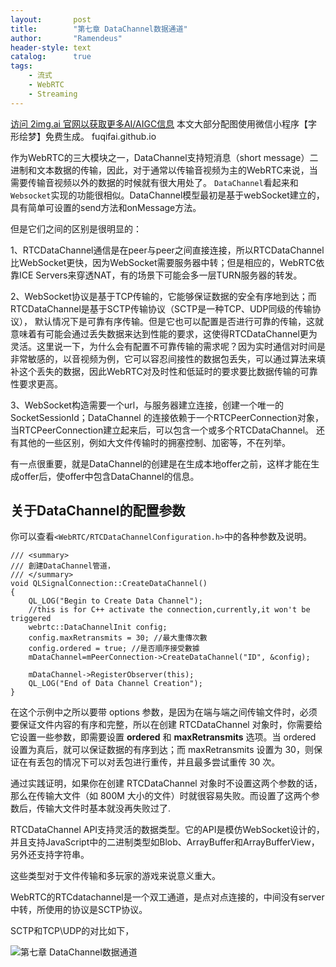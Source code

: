 ```yaml
---
layout:       post
title:        "第七章 DataChannel数据通道"
author:       "Ramendeus"
header-style: text
catalog:      true
tags:
    - 流式
    - WebRTC
    - Streaming
---
```


[访问 2img.ai 官网以获取更多AI/AIGC信息](https://2img.ai)
本文大部分配图使用微信小程序【字形绘梦】免费生成。
fuqifai.github.io

作为WebRTC的三大模块之一，DataChannel支持短消息（short message）二进制和文本数据的传输，因此，对于通常以传输音视频为主的WebRTC来说，当需要传输音视频以外的数据的时候就有很大用处了。 `DataChannel`看起来和`Websocket`实现的功能很相似。DataChannel模型最初是基于webSocket建立的，具有简单可设置的send方法和onMessage方法。

但是它们之间的区别是很明显的：

1、RTCDataChannel通信是在peer与peer之间直接连接，所以RTCDataChannel比WebSocket更快，因为WebSocket需要服务器中转；但是相应的，WebRTC依靠ICE Servers来穿透NAT，有的场景下可能会多一层TURN服务器的转发。

2、WebSocket协议是基于TCP传输的，它能够保证数据的安全有序地到达；而RTCDataChannel是基于SCTP传输协议（SCTP是一种TCP、UDP同级的传输协议）， 默认情况下是可靠有序传输。但是它也可以配置是否进行可靠的传输，这就意味着有可能会通过丢失数据来达到性能的要求，这使得RTCDataChannel更为灵活。这里说一下，为什么会有配置不可靠传输的需求呢？因为实时通信对时间是非常敏感的，以音视频为例，它可以容忍间接性的数据包丢失，可以通过算法来填补这个丢失的数据，因此WebRTC对及时性和低延时的要求要比数据传输的可靠性要求更高。

3、WebSocket构造需要一个url，与服务器建立连接，创建一个唯一的SocketSessionId；DataChannel 的连接依赖于一个RTCPeerConnection对象，当RTCPeerConnection建立起来后，可以包含一个或多个RTCDataChannel。 还有其他的一些区别，例如大文件传输时的拥塞控制、加密等，不在列举。

有一点很重要，就是DataChannel的创建是在生成本地offer之前，这样才能在生成offer后，使offer中包含DataChannel的信息。

## **关于DataChannel的配置参数**

你可以查看`<WebRTC/RTCDataChannelConfiguration.h>`中的各种参数及说明。

```
/// <summary>
/// 創建DataChannel管道，
/// </summary>
void QLSignalConnection::CreateDataChannel()
{
    QL_LOG("Begin to Create Data Channel");
    //this is for C++ activate the connection,currently,it won't be triggered
    webrtc::DataChannelInit config;
    config.maxRetransmits = 30; //最大重傳次數
    config.ordered = true; //是否順序接受數據
    mDataChannel=mPeerConnection->CreateDataChannel("ID", &config);
     
    mDataChannel->RegisterObserver(this);
    QL_LOG("End of Data Channel Creation");
}
```

在这个示例中之所以要带 options 参数，是因为在端与端之间传输文件时，必须要保证文件内容的有序和完整，所以在创建 RTCDataChannel 对象时，你需要给它设置一些参数，即需要设置 **ordered** 和 **maxRetransmits** 选项。当 ordered 设置为真后，就可以保证数据的有序到达；而 maxRetransmits 设置为 30，则保证在有丢包的情况下可以对丢包进行重传，并且最多尝试重传 30 次。

通过实践证明，如果你在创建 RTCDataChannel 对象时不设置这两个参数的话，那么在传输大文件（如 800M 大小的文件）时就很容易失败。而设置了这两个参数后，传输大文件时基本就没再失败过了.

RTCDataChannel API支持灵活的数据类型。它的API是模仿WebSocket设计的，并且支持JavaScript中的二进制类型如Blob、ArrayBuffer和ArrayBufferView，另外还支持字符串。

这些类型对于文件传输和多玩家的游戏来说意义重大。

WebRTC的RTCdatachannel是一个双工通道，是点对点连接的，中间没有server中转，所使用的协议是SCTP协议。

SCTP和TCP\\UDP的对比如下，

![第七章 DataChannel数据通道](https://www.shxcj.com/wp-content/uploads/2024/09/image-590.png)

